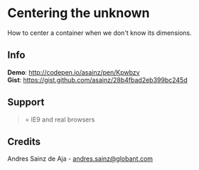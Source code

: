 # Centering the unknown

How to center a container when we don't know its dimensions.

## Info

__Demo__: http://codepen.io/asainz/pen/Kpwbzv  
__Gist__: https://gist.github.com/asainz/28b4fbad2eb399bc245d

## Support

>= IE9 and real browsers

## Credits

Andres Sainz de Aja - andres.sainz@globant.com